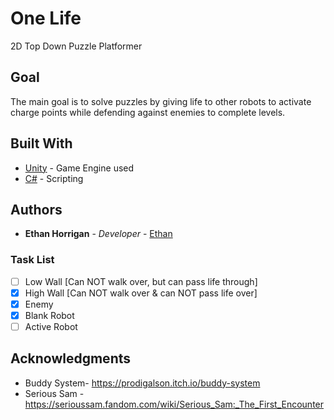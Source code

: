 # One Life

2D Top Down Puzzle Platformer

## Goal
The main goal is to solve puzzles by giving life to other robots to activate charge points while defending against enemies
to complete levels.

## Built With

* [Unity](https://unity.com/) - Game Engine used
* [C#](https://maven.apache.org/) - Scripting

## Authors

* **Ethan Horrigan** - *Developer* - [Ethan](https://github.com/ethanhorrigan)

### Task List

- [ ] Low Wall [Can NOT walk over, but can pass life through]
- [x] High Wall [Can NOT walk over & can NOT pass life over]
- [x] Enemy
- [x] Blank Robot
- [ ] Active Robot

## Acknowledgments

-	Buddy System-  https://prodigalson.itch.io/buddy-system
-	Serious Sam - https://serioussam.fandom.com/wiki/Serious_Sam:_The_First_Encounter

